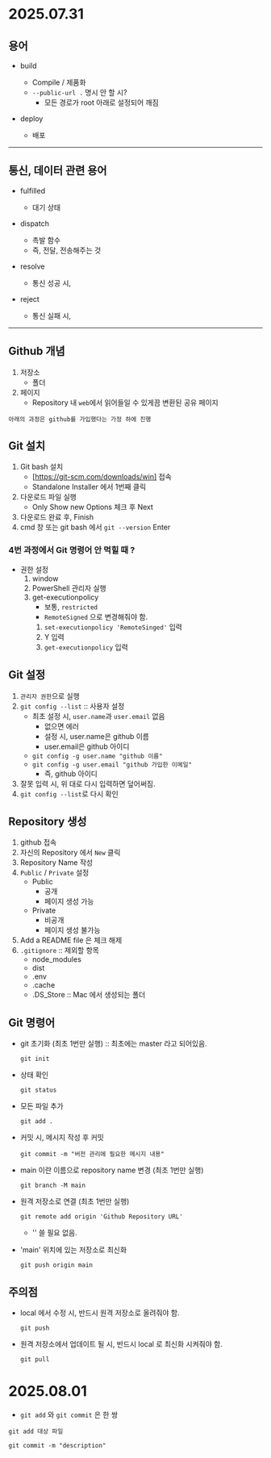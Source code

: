 # 2025.07.31
## 용어
* build
	- Compile / 제품화
	- `--public-url .` 명시 안 할 시?
		- 모든 경로가 root 아래로 설정되어 깨짐

* deploy
	- 배포 


---


## 통신, 데이터 관련 용어
* fulfilled
	- 대기 상태

* dispatch
	- 촉발 함수
	- 즉, 전달, 전송해주는 것

* resolve
	- 통신 성공 시,
	
* reject
	- 통신 실패 시,


---


## Github 개념
1. 저장소
	- 폴더
2. 페이지
	- Repository 내 `web`에서 읽어들일 수 있게끔 변환된 공유 페이지

```
아래의 과정은 github를 가입했다는 가정 하에 진행
```
## Git 설치
1. Git bash 설치
	- [https://git-scm.com/downloads/win] 접속
	- Standalone Installer 에서 1번째 클릭
2. 다운로드 파일 실행
	- Only Show new Options 체크 후 Next
3. 다운로드 완료 후, Finish
4. cmd 창 또는 git bash 에서 `git --version` Enter

### 4번 과정에서 Git 명령어 안 먹힐 때 ?
* 권한 설정
	1. window
	2. PowerShell 관리자 실행
	3. get-executionpolicy
		* 보통, `restricted`
		* `RemoteSigned` 으로 변경해줘야 함.
		1. `set-executionpolicy 'RemoteSinged'` 입력
		2. Y 입력
		3. `get-executionpolicy` 입력


## Git 설정
1. `관리자 권한`으로 실행
2. `git config --list` :: 사용자 설정
	- 최초 설정 시, `user.name`과 `user.email` 없음
		- 없으면 에러
		- 설정 시, user.name은 github 이름
		- user.email은 github 아이디
	- `git config -g user.name "github 이름"`
	- `git config -g user.email "github 가입한 이메일"`
		- 즉, github 아이디
3. 잘못 입력 시, 위 대로 다시 입력하면 덮어써짐.
4. `git config --list`로 다시 확인


## Repository 생성
1. github 접속
2. 자신의 Repository 에서 `New` 클릭
3. Repository Name 작성
4. `Public` / `Private` 설정
	- Public
		- 공개
		- 페이지 생성 가능
	- Private
		- 비공개
		- 페이지 생성 불가능
5. Add a README file 은 체크 해제
6. `.gitignore` :: 제외할 항목
	- node_modules
	- dist
	- .env
	- .cache
	- .DS_Store :: Mac 에서 생성되는 폴더


## Git 명령어
* git 초기화 (최초 1번만 실행) :: 최초에는 master 라고 되어있음.
	```
	git init 
	```

* 상태 확인
	```
	git status
	```

* 모든 파일 추가
	```
	git add .
	```

* 커밋 시, 메시지 작성 후 커밋
	```
	git commit -m "버전 관리에 필요한 메시지 내용"
	```

* main 이란 이름으로 repository name 변경 (최초 1번만 실행)
	```
	git branch -M main
	```

* 원격 저장소로 연결 (최초 1번만 실행)
	```
	git remote add origin 'Github Repository URL'
	```
	- '' 쓸 필요 없음.

* 'main' 위치에 있는 저장소로 최신화
	```
	git push origin main
	```


## 주의점
* local 에서 수정 시, 반드시 원격 저장소로 올려줘야 함.
	```
	git push
	```

* 원격 저장소에서 업데이트 될 시, 반드시 local 로 최신화 시켜줘야 함.
	```
	git pull
	```


# 2025.08.01
* `git add` 와 `git commit` 은 한 쌍

```
git add 대상 파일
```

```
git commit -m "description"
```
